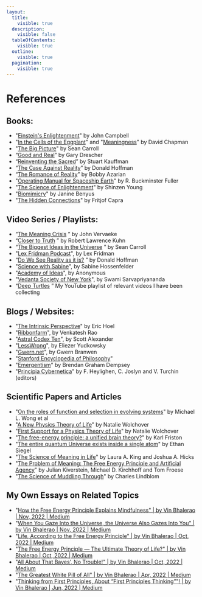 ```yaml
---
layout:
  title:
    visible: true
  description:
    visible: false
  tableOfContents:
    visible: true
  outline:
    visible: true
  pagination:
    visible: true
---
```


# References

## Books: <a href="#kq2658iknqpn" id="kq2658iknqpn"></a>

* "[Einstein's Enlightenment](https://www.google.com/books/edition/Einstein\_s\_Enlightenment/NKXsAQAACAAJ)" by John Campbell
* "[In the Cells of the Eggplant](https://metarationality.com/)" and "[Meaningness](https://meaningness.com/)" by David Chapman
* "[The Big Picture](https://en.wikipedia.org/wiki/The\_Big\_Picture\_\(Carroll\_book\))" by Sean Carroll
* “[Good and Real](https://mitpress.mit.edu/9780262042338/good-and-real/)” by Gary Drescher
* “[Reinventing the Sacred](https://www.hachettebookgroup.com/titles/stuart-a-kauffman/reinventing-the-sacred/9780465018888/)” by Stuart Kauffman
* “[The Case Against Reality](https://a.co/d/cK8gtiJ)” by Donald Hoffman
* “[The Romance of Reality](https://www.theromanceofreality.com/)” by Bobby Azarian
* "[Operating Manual for Spaceship Earth](https://designsciencelab.com/resources/OperatingManual\_BF.pdf)" by R. Buckminster Fuller
* "[The Science of Enlightenment](https://www.shinzen.org/resources/)" by Shinzen Young
* "[Biomimicry](https://biomimicry.net/product/janine-book/)" by Janine Benyus
* "[The Hidden Connections](https://a.co/d/jjZpnmS)" by Fritjof Capra

## Video Series / Playlists: <a href="#v7e981b5a1uz" id="v7e981b5a1uz"></a>

* “[The Meaning Crisis](https://www.youtube.com/@johnvervaeke) ” by John Vervaeke
* “[Closer to Truth](https://www.youtube.com/@CloserToTruthTV) ” by Robert Lawrence Kuhn
* “[The Biggest Ideas in the Universe](https://www.youtube.com/watch?v=HI09kat\_GeI\&list=PLrxfgDEc2NxZJcWcrxH3jyjUUrJlnoyzX) ” by Sean Carroll
* "[Lex Fridman Podcast](https://www.youtube.com/@lexfridman)", by Lex Fridman
* “[Do We See Reality as it is?](https://youtu.be/oYp5XuGYqqY) ” by Donald Hoffman
* "[Science with Sabine](https://www.youtube.com/@SabineHossenfelder)", by Sabine Hossenfelder
* "[Academy of Ideas](https://www.youtube.com/@academyofideas)", by Anonymous
* "[Vedanta Society of New York](https://www.youtube.com/@VedantaNY)", by Swami Sarvapriyananda
* “[Deep Turtles](https://www.youtube.com/playlist?list=PLwBiGlALuhAzpZc0O0NyaAnCXJlaI3J\_T) ” My YouTube playlist of relevant videos I have been collecting

## Blogs / Websites: <a href="#vmhrhld6azr9" id="vmhrhld6azr9"></a>

* "[The Intrinsic Perspective](https://www.theintrinsicperspective.com/)" by Eric Hoel
* "[Ribbonfarm](https://www.ribbonfarm.com/)", by Venkatesh Rao
* "[Astral Codex Ten](https://www.astralcodexten.com/)", by Scott Alexander
* "[LessWrong](https://www.lesswrong.com/)", by Eliezer Yudkowsky
* "[Gwern.net](https://gwern.net/)", by Gwern Branwen
* "[Stanford Encyclopedia of Philosophy](https://plato.stanford.edu/)"
* "[Emergentism](https://open.substack.com/pub/brendangrahamdempsey/p/emergentism-introduction?r=1fopc\&utm\_campaign=post\&utm\_medium=web)" by Brendan Graham Dempsey
* "[Principia Cybernetica](http://pespmc1.vub.ac.be/EVOLVAL.html)" by F. Heylighen, C. Joslyn and V. Turchin (editors)

## Scientific Papers and Articles <a href="#n5hjf7y9euts" id="n5hjf7y9euts"></a>

* "[On the roles of function and selection in evolving systems](https://www.pnas.org/doi/epdf/10.1073/pnas.2310223120)" by Michael L. Wong et al
* "[A New Physics Theory of Life](https://www.quantamagazine.org/a-new-thermodynamics-theory-of-the-origin-of-life-20140122/)" by Natalie Wolchover
* "[First Support for a Physics Theory of Life](https://www.quantamagazine.org/first-support-for-a-physics-theory-of-life-20170726/)" by Natalie Wolchover
* "[The free-energy principle: a unified brain theory?](https://doi.org/10.1038/nrn2787)" by Karl Friston
* "[The entire quantum Universe exists inside a single atom](https://bigthink.com/starts-with-a-bang/entire-quantum-universe-inside-single-atom/)" by Ethan Siegel
* "[The Science of Meaning in Life](https://www.annualreviews.org/doi/10.1146/annurev-psych-072420-122921)" by Laura A. King and Joshua A. Hicks
* "[The Problem of Meaning: The Free Energy Principle and Artificial Agency](https://www.ncbi.nlm.nih.gov/pmc/articles/PMC9260223/)" by Julian Kiverstein, Michael D. Kirchhoff and Tom Froese
* "[The Science of Muddling Through](https://www2.econ.iastate.edu/classes/crp274/swenson/CRP566/Readings/lindblom1959.pdf)" by Charles Lindblom

## My Own Essays on Related Topics <a href="#saex8ws4zl9j" id="saex8ws4zl9j"></a>

* "[How the Free Energy Principle Explains Mindfulness" | by Vin Bhalerao | Nov, 2022 | Medium](https://medium.com/@vinbhalerao/how-the-free-energy-principle-explains-mindfulness-fe133eaf8827)
* "[When You Gaze Into the Universe, the Universe Also Gazes Into You" | by Vin Bhalerao | Nov, 2022 | Medium](https://medium.com/@vinbhalerao/when-you-gaze-into-the-universe-the-universe-also-gazes-into-you-5a0b254e8ab)
* "[Life, According to the Free Energy Principle" | by Vin Bhalerao | Oct, 2022 | Medium](https://medium.com/@vinbhalerao/life-according-to-the-free-energy-principle-11034e759d63)&#x20;
* "[The Free Energy Principle — The Ultimate Theory of Life?" | by Vin Bhalerao | Oct, 2022 | Medium](https://medium.com/@vinbhalerao/the-free-energy-principle-the-ultimate-theory-of-life-cade09130a06)
* "[All About That Bayes’, No Trouble!" | by Vin Bhalerao | Oct, 2022 | Medium](https://medium.com/@vinbhalerao/all-about-that-bayes-no-trouble-78fe084b7105)
* "[The Greatest White Pill of All" | by Vin Bhalerao | Apr, 2022 | Medium](https://medium.com/@vinbhalerao/the-greatest-white-pill-of-all-7a46aeefdd75)
* "[Thinking from First Principles, About “First Principles Thinking”"! | by Vin Bhalerao | Jun, 2022 | Medium](https://medium.com/@vinbhalerao/thinking-from-first-principles-about-first-principles-thinking-df9cbd828f90)

